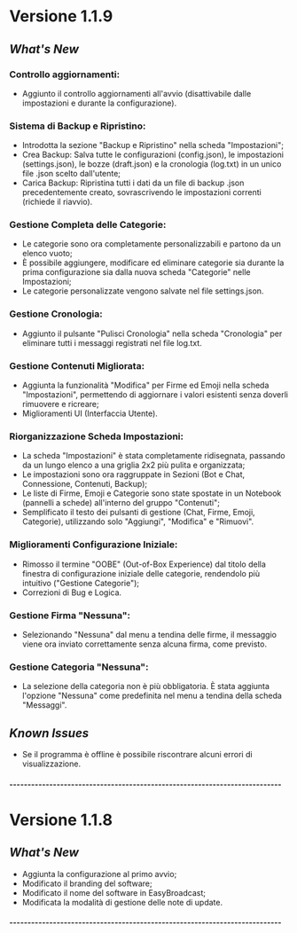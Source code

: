 # **Versione 1.1.9**

## *What's New*

### Controllo aggiornamenti:

* Aggiunto il controllo aggiornamenti all'avvio (disattivabile dalle impostazioni e durante la configurazione).

### Sistema di Backup e Ripristino:

* Introdotta la sezione "Backup e Ripristino" nella scheda "Impostazioni";
* Crea Backup: Salva tutte le configurazioni (config.json), le impostazioni (settings.json), le bozze (draft.json) e la cronologia (log.txt) in un unico file .json scelto dall'utente;
* Carica Backup: Ripristina tutti i dati da un file di backup .json precedentemente creato, sovrascrivendo le impostazioni correnti (richiede il riavvio).

### Gestione Completa delle Categorie:

* Le categorie sono ora completamente personalizzabili e partono da un elenco vuoto;
* È possibile aggiungere, modificare ed eliminare categorie sia durante la prima configurazione sia dalla nuova scheda "Categorie" nelle Impostazioni;
* Le categorie personalizzate vengono salvate nel file settings.json.

### Gestione Cronologia:

* Aggiunto il pulsante "Pulisci Cronologia" nella scheda "Cronologia" per eliminare tutti i messaggi registrati nel file log.txt.

### Gestione Contenuti Migliorata:

* Aggiunta la funzionalità "Modifica" per Firme ed Emoji nella scheda "Impostazioni", permettendo di aggiornare i valori esistenti senza doverli rimuovere e ricreare;
* Miglioramenti UI (Interfaccia Utente).

### Riorganizzazione Scheda Impostazioni:

* La scheda "Impostazioni" è stata completamente ridisegnata, passando da un lungo elenco a una griglia 2x2 più pulita e organizzata;
* Le impostazioni sono ora raggruppate in Sezioni (Bot e Chat, Connessione, Contenuti, Backup);
* Le liste di Firme, Emoji e Categorie sono state spostate in un Notebook (pannelli a schede) all'interno del gruppo "Contenuti";
* Semplificato il testo dei pulsanti di gestione (Chat, Firme, Emoji, Categorie), utilizzando solo "Aggiungi", "Modifica" e "Rimuovi".

### Miglioramenti Configurazione Iniziale:

* Rimosso il termine "OOBE" (Out-of-Box Experience) dal titolo della finestra di configurazione iniziale delle categorie, rendendolo più intuitivo ("Gestione Categorie");
* Correzioni di Bug e Logica.

### Gestione Firma "Nessuna":

* Selezionando "Nessuna" dal menu a tendina delle firme, il messaggio viene ora inviato correttamente senza alcuna firma, come previsto.

### Gestione Categoria "Nessuna":

* La selezione della categoria non è più obbligatoria. È stata aggiunta l'opzione "Nessuna" come predefinita nel menu a tendina della scheda "Messaggi".



## *Known Issues*

* Se il programma è offline è possibile riscontrare alcuni errori di visualizzazione.

#### **---------------------------------------------------------------------------**

# **Versione 1.1.8**

## *What's New*

* Aggiunta la configurazione al primo avvio;
* Modificato il branding del software;
* Modificato il nome del software in EasyBroadcast;
* Modificata la modalità di gestione delle note di update.

#### **---------------------------------------------------------------------------**

